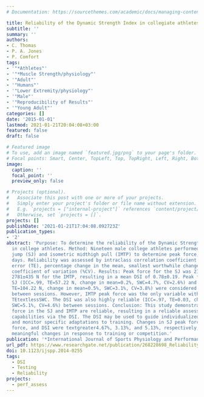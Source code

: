 ```yaml
---
# Documentation: https://sourcethemes.com/academic/docs/managing-content/

title: Reliability of the Dynamic Strength Index in collegiate athletes
subtitle: ''
summary: ''
authors:
- C. Thomas
- P. A. Jones
- P. Comfort
tags:
- '"*Athletes"'
- '"*Muscle Strength/physiology"'
- '"Adult"'
- '"Humans"'
- '"Lower Extremity/physiology"'
- '"Male"'
- '"Reproducibility of Results"'
- '"Young Adult"'
categories: []
date: '2015-01-01'
lastmod: 2021-01-21T20:04:08+03:00
featured: false
draft: false

# Featured image
# To use, add an image named `featured.jpg/png` to your page's folder.
# Focal points: Smart, Center, TopLeft, Top, TopRight, Left, Right, BottomLeft, Bottom, BottomRight.
image:
  caption: ''
  focal_point: ''
  preview_only: false

# Projects (optional).
#   Associate this post with one or more of your projects.
#   Simply enter your project's folder or file name without extension.
#   E.g. `projects = ["internal-project"]` references `content/project/deep-learning/index.md`.
#   Otherwise, set `projects = []`.
projects: []
publishDate: '2021-01-21T17:04:08.092723Z'
publication_types:
- '2'
abstract: 'Purpose: To determine the reliability of the Dynamic Strength Index (DSI)
  in college athletes. Method: Nineteen male college athletes performed the squat
  jump (SJ) and isometric midthigh pull (IMTP) to determine peak force, on 2 separate
  days. Reliability was assessed by intraclass correlation coefficient (ICC), typical
  error (TE), percentage change in the mean, smallest worthwhile change (SWC), and
  coefficient of variation (%CV). Results: Peak force for the SJ was 2137±499 N and
  2781±435 N for the IMTP, resulting in a mean DSI of 0.78±0.19. Peak forces in the
  SJ (ICC=.99, TE=57.22 N, change in mean=0.2%, SWC=4.7%, CV=2.6%) and IMTP (ICC=.95,
  TE=104.22 N, change in mean=0.5%, SWC=3.1%, CV=3.8%) were considered highly reliable
  between sessions. However, IMTP peak force was the only variable with an overall
  TEtextlessSWC. The DSI was also highly reliable (ICC=.97, TE=0.03, change in mean=-0.3%,
  SWC=5.1%, CV=4.6%) between sessions. Conclusion: This study demonstrates that peak
  force in the SJ and IMTP are reliable, resulting in a reliable assessment of dynamic-force-production
  capabilities via the DSI. The DSI may be used to guide individualized training interventions
  and monitor specific adaptations to training. Changes in SJ peak force, IMTP peak
  force, and DSI were textgreater4.67%, 3.13%, and 5.13%, respectively, identifying
  meaningful changes in response to training or competition.'
publication: '*International Journal of Sports Physiology and Performance*'
url_pdf: https://www.researchgate.net/publication/268228698_Reliability_of_the_Dynamic_Strength_Index_in_College_Athletes
doi: 10.1123/ijspp.2014-0255
tags:
  - DSI
  - Testing
  - Reliability
projects:
  - perf_assess
---
```

